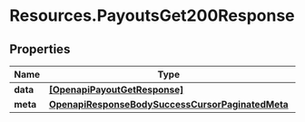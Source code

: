 # Resources.PayoutsGet200Response

## Properties

Name | Type | Description | Notes
------------ | ------------- | ------------- | -------------
**data** | [**[OpenapiPayoutGetResponse]**](OpenapiPayoutGetResponse.md) |  | [optional] 
**meta** | [**OpenapiResponseBodySuccessCursorPaginatedMeta**](OpenapiResponseBodySuccessCursorPaginatedMeta.md) |  | [optional] 


